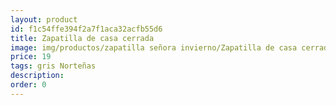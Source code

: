 ```yaml
---
layout: product
id: f1c54ffe394f2a7f1aca32acfb55d6
title: Zapatilla de casa cerrada
image: img/productos/zapatilla señora invierno/Zapatilla de casa cerrada=19=gris Norteñas.webp
price: 19
tags: gris Norteñas
description: 
order: 0
---
```

